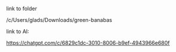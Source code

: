 link to folder

/c/Users/glads/Downloads/green-banabas


link to AI:

https://chatgpt.com/c/6829c1dc-3010-8006-b9ef-4943966e680f
